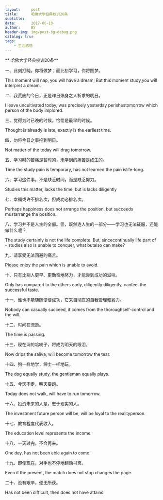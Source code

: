 ```yaml
---
layout:     post
title:      哈佛大学经典校训20条
subtitle:   
date:       2017-06-10
author:     BY
header-img: img/post-bg-debug.png
catalog: true
tags:
    - 生活感悟
---
```


**  哈佛大学经典校训20条**

一、此刻打盹，你将做梦；而此刻学习，你将圆梦。

This moment will nap, you will have a dream; But this moment study,you will interpret a dream.

二、我荒废的今日，正是昨日殒身之人祈求的明日。

I leave uncultivated today, was precisely yesterday perishestomorrow which person of the body implored.

三、觉得为时已晚的时候，恰恰是最早的时候。

Thought is already is late, exactly is the earliest time.

四、勿将今日之事拖到明日。

Not matter of the today will drag tomorrow.

五、学习时的苦痛是暂时的，未学到的痛苦是终生的。

Time the study pain is temporary, has not learned the pain islife-long.

六、学习这件事，不是缺乏时间，而是缺乏努力。

Studies this matter, lacks the time, but is lacks diligently

七、幸福或许不排名次，但成功必排名次。

Perhaps happiness does not arrange the position, but succeeds mustarrange the position.

八、学习并不是人生的全部。但，既然连人生的一部分——学习也无法征服，还能做什么呢？

The study certainly is not the life complete. But, sincecontinually life part of - studies also is unable to conquer, what butalso can make?

九、请享受无法回避的痛苦。

Please enjoy the pain which is unable to avoid.

十、只有比别人更早、更勤奋地努力，才能尝到成功的滋味。

Only has compared to the others early, diligently diligently, canfeel the successful taste.

十一、谁也不能随随便便成功，它来自彻底的自我管理和毅力。

Nobody can casually succeed, it comes from the thoroughself-control and the will.

十二、时间在流逝。

The time is passing.

十三、现在淌的哈喇子，将成为明天的眼泪。

Now drips the saliva, will become tomorrow the tear.

十四、狗一样地学，绅士一样地玩。

The dog equally study, the gentleman equally plays.

十五、今天不走，明天要跑。

Today does not walk, will have to run tomorrow.

十六、投资未来的人是，忠于现实的人。

The investment future person will be, will be loyal to the realityperson.

十七、教育程度代表收入。

The education level represents the income.

十八、一天过完，不会再来。

One day, has not been able again to come.

十九、即使现在，对手也不停地翻动书页。

Even if the present, the match does not stop changes the page.

二十、没有艰辛，便无所获。

Has not been difficult, then does not have attains
